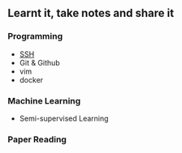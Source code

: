 ## Learnt it, take notes and share it

### Programming
- [SSH](./learnt/ssh/ssh-notes.md)
- Git & Github
- vim
- docker

### Machine Learning
- Semi-supervised Learning


### Paper Reading

